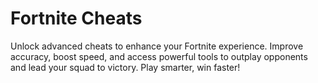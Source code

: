 # Fortnite Cheats
Unlock advanced cheats to enhance your Fortnite experience. Improve accuracy, boost speed, and access powerful tools to outplay opponents and lead your squad to victory. Play smarter, win faster!
